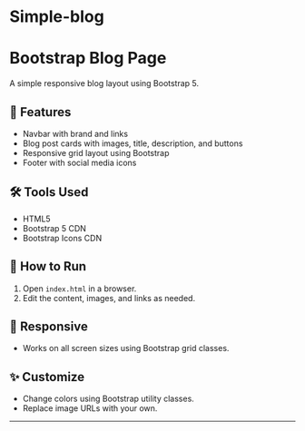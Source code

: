 # Simple-blog
# Bootstrap Blog Page

A simple responsive blog layout using Bootstrap 5.

## 🔧 Features
- Navbar with brand and links
- Blog post cards with images, title, description, and buttons
- Responsive grid layout using Bootstrap
- Footer with social media icons

## 🛠 Tools Used
- HTML5
- Bootstrap 5 CDN
- Bootstrap Icons CDN

## 🚀 How to Run
1. Open `index.html` in a browser.
2. Edit the content, images, and links as needed.

## 📱 Responsive
- Works on all screen sizes using Bootstrap grid classes.

## ✨ Customize
- Change colors using Bootstrap utility classes.
- Replace image URLs with your own.

---
